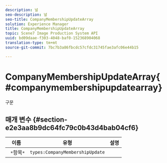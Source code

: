 ```yaml
---
description: 널
seo-description: 널
seo-title: CompanyMembershipUpdateArray
solution: Experience Manager
title: CompanyMembershipUpdateArray
topic: Scene7 Image Production System API
uuid: bd09daae-f303-4048-baf0-152368904068
translation-type: tm+mt
source-git-commit: 7bc7b3a86fbcdc57cfdc31745fae3afc06e44b15

---
```



# CompanyMembershipUpdateArray{#companymembershipupdatearray}

구문

## 매개 변수 {#section-e2e3aa8b9dc64fc79c0b43d4bab04cf6}

| 이름 | 유형 | 설명 |
|---|---|---|
| ` *`항목`*` | `types:CompanyMembershipUpdate` |  |

